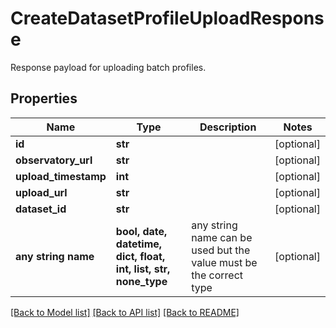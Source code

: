 # CreateDatasetProfileUploadResponse

Response payload for uploading batch profiles.

## Properties
Name | Type | Description | Notes
------------ | ------------- | ------------- | -------------
**id** | **str** |  | [optional] 
**observatory_url** | **str** |  | [optional] 
**upload_timestamp** | **int** |  | [optional] 
**upload_url** | **str** |  | [optional] 
**dataset_id** | **str** |  | [optional] 
**any string name** | **bool, date, datetime, dict, float, int, list, str, none_type** | any string name can be used but the value must be the correct type | [optional]

[[Back to Model list]](../README.md#documentation-for-models) [[Back to API list]](../README.md#documentation-for-api-endpoints) [[Back to README]](../README.md)


